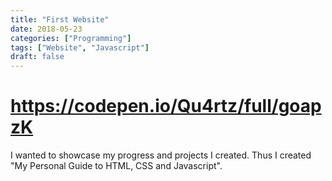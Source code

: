 ```yaml
---
title: "First Website"
date: 2018-05-23
categories: ["Programming"]
tags: ["Website", "Javascript"]
draft: false
---
```


# https://codepen.io/Qu4rtz/full/goapzK

I wanted to showcase my progress and projects I created. Thus I created "My Personal Guide to HTML, CSS and Javascript".
